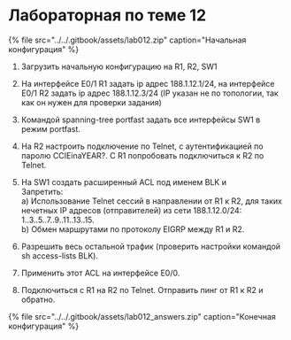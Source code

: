 # Лабораторная по теме 12

{% file src="../../.gitbook/assets/lab012.zip" caption="Начальная конфигурация" %}

1. Загрузить начальную конфигурацию на R1, R2, SW1  
2. На интерфейсе E0/1 R1 задать ip адрес 188.1.12.1/24, на интерфейсе E0/1 R2 задать ip адрес 188.1.12.3/24 \(IP указан не по топологии, так как он нужен для проверки задания\)  
3. Командой spanning-tree portfast задать все интерфейсы SW1 в режим portfast.  
4. На R2 настроить подключение по Telnet, с аутентификацией по паролю CCIEinaYEAR?. С R1 попробовать подключиться к R2 по Telnet.  
5. На SW1 создать расширенный ACL под именем BLK и  
Запретить:  
a\) Использование Telnet сессий в направлении от R1 к R2, для таких нечетных IP адресов \(отправителей\) из сети 188.1.12.0/24: 1..3..5..7..9..11..13..15.  
b\) Обмен маршрутами по протоколу EIGRP между R1 и R2.

6. Разрешить весь остальной трафик \(проверить настройки командой sh access-lists BLK\).  
7. Применить этот ACL на интерфейсе E0/0.  
8. Подключиться с R1 на R2 по Telnet. Отправить пинг от R1 к R2 и обратно.  
  


{% file src="../../.gitbook/assets/lab012\_answers.zip" caption="Конечная конфигурация" %}

